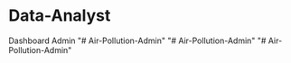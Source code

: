 # Data-Analyst
Dashboard Admin
"# Air-Pollution-Admin" 
"# Air-Pollution-Admin" 
"# Air-Pollution-Admin" 
